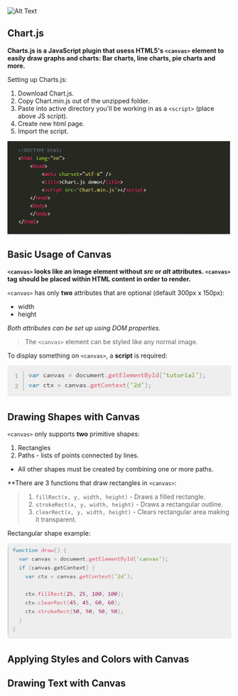 ![Alt Text](https://www.simplilearn.com/ice9/free_resources_article_thumb/X_Reasons_to_learn_Javascript.jpg)

## Chart.js

**Charts.js is a JavaScript plugin that usess HTML5's `<canvas>` element to easily draw graphs and charts: Bar charts, line charts, pie charts and more.**

Setting up Charts.js:

1. Download Chart.js.
1. Copy Chart.min.js out of the unzipped folder.
1. Paste into active directory you'll be working in as a `<script>` (place above JS script).
1. Create new html page.
1. Import the script.

![Canvas Script Import](images/import-script.PNG)

## Basic Usage of Canvas

**`<canvas>` looks like an image element without *src* or *alt* attributes. `<canvas>` tag should be placed within HTML content in order to render.**

`<canvas>` has only **two** attributes that are optional (default 300px x 150px):
- width
- height 

*Both attributes can be set up using DOM properties.*

> The `<canvas>` element can be styled like any normal image.

To display something on `<canvas>`, a **script** is required:

![Canvas Get Element](images/canvas-get-element.PNG)

## Drawing Shapes with Canvas

`<canvas>` only supports **two** primitive shapes:

1. Rectangles
1. Paths - lists of points connected by lines.

- All other shapes must be created by combining one or more paths.

**There are 3 functions that draw rectangles in `<canvas>`:

> 1. `fillRect(x, y, width, height)` - Draws a filled rectangle.
> 1. `strokeRect(x, y, width, height)` - Draws a rectangular outline.
> 1. `clearRect(x, y, width, height)` - Clears rectangular area making it transparent. 

Rectangular shape example:

![Rectangular Example](images/rectangular-example.PNG)

## Applying Styles and Colors with Canvas

## Drawing Text with Canvas


